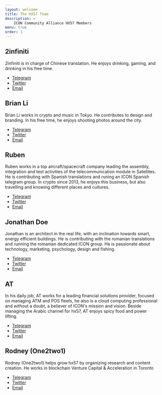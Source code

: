```yaml
---
layout: welcome
title: The HX57 Team
description: >
    ICON Community Alliance HX57 Members
menu: true
order: 1
---
```


<aside class="about related mt4 mb4" role="complementary">
<div class="author mt4">
  <hy-img  
    src="/assets/img/2infiniti208.png"
    class="avatar"
    alt="2infiniti"
    srcset="/assets/img/2infiniti208.png, /assets/img/2infiniti208.jpg" 
    root-margin="512px"
  >
    <span class="loading" slot="loading" hidden>
      <span class="icon-cog"></span>
    </span>
  </hy-img>
  
  <h2  class="page-title hr">2infiniti</h2>

<p>2infiniti is in charge of Chinese translation. He enjoys drinking, gaming, and drinking in his free time.</p>

<div class="sidebar-social">
<ul>
  <li>
    <a href="https://t.me/msg2infiniti" title="Telegram" class="no-mark-external" target="_blank">
      <span class="icon-telegram"></span>
      <span class="sr-only">Telegram</span>
    </a>
  </li>
  <li>
    <a href="https://twitter.com/2infiniti" title="Twitter" class="no-mark-external" target="_blank">
      <span class="icon-twitter"></span>
      <span class="sr-only">Twitter</span>
    </a>
  </li> 
  <li>
    <a href="mailto:2infiniti@gmail.com" title="Twitter" class="no-mark-external" target="_blank">
      <span class="icon-mail"></span>
      <span class="sr-only">Email</span>
    </a>
  </li>   
</ul>
</div>
</div>
</aside>

<aside class="about related mt4 mb4" role="complementary">
<div class="author mt4">
  <hy-img  
    src="/assets/img/brian.jpg"
    class="avatar"
    alt="Brian"
    srcset="/assets/img/brian.jpg, /assets/img/brian.jpg" 
    root-margin="512px"
  >
    <span class="loading" slot="loading" hidden>
      <span class="icon-cog"></span>
    </span>
  </hy-img>
  
  <h2  class="page-title hr">Brian Li</h2>

<p>Brian Li works in crypto and music in Tokyo. He contributes to design and branding. In his free time, he enjoys shooting photos around the city.</p>

<div class="sidebar-social">
<ul>
  <li>
    <a href="https://t.me/DecryptoBL" title="Telegram" class="no-mark-external" target="_blank">
      <span class="icon-telegram"></span>
      <span class="sr-only">Telegram</span>
    </a>
  </li>
  <li>
    <a href="https://twitter.com/DecryptoBL" title="Twitter" class="no-mark-external" target="_blank">
      <span class="icon-twitter"></span>
      <span class="sr-only">Twitter</span>
    </a>
  </li> 
  <li>
    <a href="mailto:brian@decrypto.net" title="Email" class="no-mark-external" target="_blank">
      <span class="icon-mail"></span>
      <span class="sr-only">Email</span>
    </a>
  </li>   
</ul>
</div>
</div>
</aside>


<aside class="about related mt4 mb4" role="complementary">
<div class="author mt4">
  <hy-img  
    src="/assets/img/ruben.jpg"
    class="avatar"
    alt="Ruben"
    srcset="/assets/img/ruben.jpg, /assets/img/ruben.jpg" 
    root-margin="512px"
  >
    <span class="loading" slot="loading" hidden>
      <span class="icon-cog"></span>
    </span>
  </hy-img>
  
  <h2  class="page-title hr">Ruben</h2>

<p>Ruben works in a top aircraft/spacecraft company leading the assembly, integration and test activities of the telecommunication module in Satellites. He is contributing with Spanish translations and runing an ICON Spanish telegram group. In crypto since 2013, he enjoys this business, but also travelling and knowing different places and cultures.</p>

<div class="sidebar-social">
<ul>
  <li>
    <a href="https://t.me/NapiaRLT" title="Telegram" class="no-mark-external" target="_blank">
      <span class="icon-telegram"></span>
      <span class="sr-only">Telegram</span>
    </a>
  </li>
  <li>
    <a href="https://twitter.com/NapiaRLT" title="Twitter" class="no-mark-external" target="_blank">
      <span class="icon-twitter"></span>
      <span class="sr-only">Twitter</span>
    </a>
  </li> 
  <li>
    <a href="mailto:rllorca77@gmail.com" title="Email" class="no-mark-external" target="_blank">
      <span class="icon-mail"></span>
      <span class="sr-only">Email</span>
    </a>
  </li>   
</ul>
</div>
</div>
</aside>



<aside class="about related mt4 mb4" role="complementary">
<div class="author mt4">
  <hy-img  
    src="/assets/img/jonathan.jpg"
    class="avatar"
    alt="Jonathan"
    srcset="/assets/img/jonathan.jpg, /assets/img/jonathan.jpg" 
    root-margin="512px"
  >
    <span class="loading" slot="loading" hidden>
      <span class="icon-cog"></span>
    </span>
  </hy-img>
  
  <h2  class="page-title hr">Jonathan Doe</h2>

<p>Jonathan is an architect in the real life, with an inclination towards smart, energy efficient buildings. He is contributing with the romanian translations and running the romanian dedicated ICON group. He is passionate about technology, marketing, psychology, design and fishing.</p>

<div class="sidebar-social">
<ul>
  <li>
    <a href="https://t.me/JonathanDoe" title="Telegram" class="no-mark-external" target="_blank">
      <span class="icon-telegram"></span>
      <span class="sr-only">Telegram</span>
    </a>
  </li>
  <li>
    <a href="https://twitter.com/JonathanlDoe" title="Twitter" class="no-mark-external" target="_blank">
      <span class="icon-twitter"></span>
      <span class="sr-only">Twitter</span>
    </a>
  </li> 
  <li>
    <a href="mailto:jonathanldoe@protonmail.ch" title="Email" class="no-mark-external" target="_blank">
      <span class="icon-mail"></span>
      <span class="sr-only">Email</span>
    </a>
  </li>   
</ul>
</div>
</div>
</aside>
  


<aside class="about related mt4 mb4" role="complementary">
<div class="author mt4">
  <hy-img  
    src="/assets/img/AT.jpg"
    class="avatar"
    alt="AT"
    srcset="/assets/img/AT.jpg, /assets/img/AT.jpg" 
    root-margin="512px"
  >
    <span class="loading" slot="loading" hidden>
      <span class="icon-cog"></span>
    </span>
  </hy-img>
  
  <h2  class="page-title hr">AT</h2>

<p>In his daily job, AT works for a leading financial solutions provider, focused on managing ATM and POS fleets, he also is a cloud computing professional and without a doubt, a believer of ICON's mission and vision. Beside managing the Arabic channel for hx57, AT enjoys spicy food and power lifting.</p>

<div class="sidebar-social">
<ul>
  <li>
    <a href="#" title="Telegram" class="no-mark-external" target="_blank">
      <span class="icon-telegram"></span>
      <span class="sr-only">Telegram</span>
    </a>
  </li>
  <li>
    <a href="https://twitter.com/mota553 " title="Twitter" class="no-mark-external" target="_blank">
      <span class="icon-twitter"></span>
      <span class="sr-only">Twitter</span>
    </a>
  </li> 
  <li>
    <a href="mailto:alaa_3001@hotmail.com" title="Email" class="no-mark-external" target="_blank">
      <span class="icon-mail"></span>
      <span class="sr-only">Email</span>
    </a>
  </li>   
</ul>
</div>
</div>
</aside>
  


<aside class="about related mt4 mb4" role="complementary">
<div class="author mt4">
  <hy-img  
    src="/assets/img/rodney.jpg"
    class="avatar"
    alt="Rodney (One2two1)"
    srcset="/assets/img/rodney.jpg, /assets/img/rodney.jpg" 
    root-margin="512px"
  >
    <span class="loading" slot="loading" hidden>
      <span class="icon-cog"></span>
    </span>
  </hy-img>
  
  <h2  class="page-title hr">Rodney (One2two1)</h2>

<p>Rodney (One2two1) helps grow hx57 by organizing research and content creation. He works in blockchain Venture Capital & Acceleration in Toronto</p>

<div class="sidebar-social">
<ul>
  <li>
    <a href="https://t.me/one221" title="Telegram" class="no-mark-external" target="_blank">
      <span class="icon-telegram"></span>
      <span class="sr-only">Telegram</span>
    </a>
  </li>
  <li>
    <a href="https://twitter.com/One2two1_" title="Twitter" class="no-mark-external" target="_blank">
      <span class="icon-twitter"></span>
      <span class="sr-only">Twitter</span>
    </a>
  </li> 
  <li>
    <a href="#" title="Email" class="no-mark-external" target="_blank">
      <span class="icon-mail"></span>
      <span class="sr-only">Email</span>
    </a>
  </li>   
</ul>
</div>
</div>
</aside>








